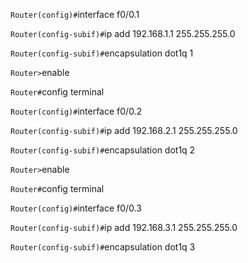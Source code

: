 `Router(config)#`interface f0/0.1

`Router(config-subif)#`ip add 192.168.1.1 255.255.255.0

`Router(config-subif)#`encapsulation dot1q 1



`Router>`enable

`Router#`config terminal

`Router(config)#`interface f0/0.2

`Router(config-subif)#`ip add 192.168.2.1 255.255.255.0

`Router(config-subif)#`encapsulation dot1q 2



`Router>`enable

`Router#`config terminal

`Router(config)#`interface f0/0.3

`Router(config-subif)#`ip add 192.168.3.1 255.255.255.0

`Router(config-subif)#`encapsulation dot1q 3




